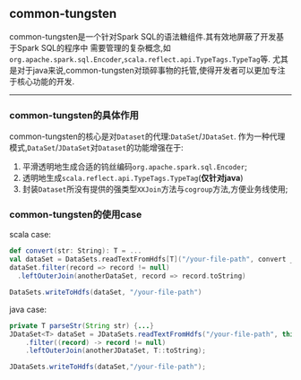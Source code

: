 ## common-tungsten
common-tungsten是一个针对Spark SQL的语法糖组件.其有效地屏蔽了开发基于Spark SQL的程序中
需要管理的复杂概念,如`org.apache.spark.sql.Encoder`,`scala.reflect.api.TypeTags.TypeTag`等.
尤其是对于java来说,common-tungsten对琐碎事物的托管,使得开发者可以更加专注于核心功能的开发.

----

### common-tungsten的具体作用
common-tungsten的核心是对`Dataset`的代理:`DataSet`/`JDataSet`.
作为一种代理模式,`DataSet`/`JDataSet`对`Dataset`的功能增强在于:
1. 平滑透明地生成合适的钨丝编码`org.apache.spark.sql.Encoder`;
2. 透明地生成`scala.reflect.api.TypeTags.TypeTag`(**仅针对java**)
3. 封装`Dataset`所没有提供的强类型`XXJoin`方法与`cogroup`方法,方便业务线使用;

### common-tungsten的使用case
scala case:
```scala
def convert(str: String): T = ...
val dataSet = DataSets.readTextFromHdfs[T]("/your-file-path", convert _)
dataSet.filter(record => record != null)
  .leftOuterJoin(anotherDataSet, record => record.toString)

DataSets.writeToHdfs(dataSet, "/your-file-path")
```

java case:
```java
private T parseStr(String str) {...}
JDataSet<T> dataSet = JDataSets.readTextFromHdfs("/your-file-path", this::parseStr)
    .filter((record) -> record != null)
    .leftOuterJoin(anotherJDataSet, T::toString);

JDataSets.writeToHdfs(dataSet,"/your-file-path");
```
